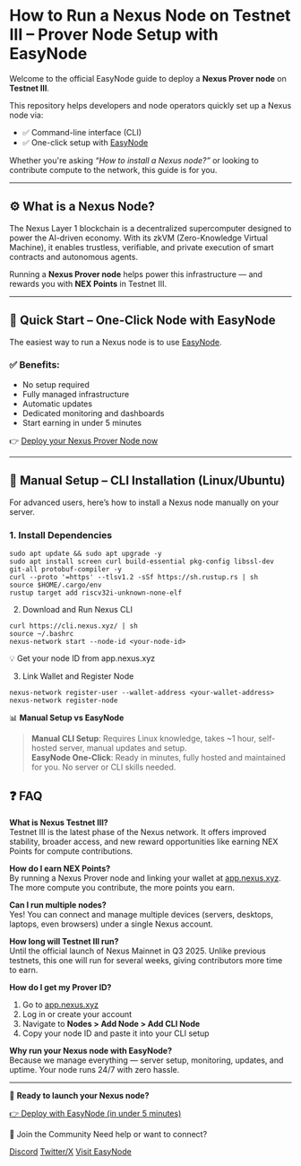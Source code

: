 <!--
SEO Keywords: Nexus node Testnet III, Nexus Prover node, how to install Nexus node, Nexus one-click node setup, EasyNode Nexus, Nexus CLI guide, Nexus node guide, how to run nexus prover, how to run nexus node
Description: Complete guide to install a Nexus Prover Node on Testnet III using either CLI or EasyNode one-click setup.
-->

# How to Run a Nexus Node on Testnet III – Prover Node Setup with EasyNode

Welcome to the official EasyNode guide to deploy a **Nexus Prover node** on **Testnet III**.

This repository helps developers and node operators quickly set up a Nexus node via:
- ✅ Command-line interface (CLI)
- ✅ One-click setup with [EasyNode](https://app.easy-node.xyz/)

Whether you're asking _“How to install a Nexus node?”_ or looking to contribute compute to the network, this guide is for you.

---

## ⚙️ What is a Nexus Node?

The Nexus Layer 1 blockchain is a decentralized supercomputer designed to power the AI-driven economy. With its zkVM (Zero-Knowledge Virtual Machine), it enables trustless, verifiable, and private execution of smart contracts and autonomous agents.

Running a **Nexus Prover node** helps power this infrastructure — and rewards you with **NEX Points** in Testnet III.

---

## 🚀 Quick Start – One-Click Node with EasyNode

The easiest way to run a Nexus node is to use [EasyNode](https://app.easy-node.xyz/).

### ✅ Benefits:
- No setup required
- Fully managed infrastructure
- Automatic updates
- Dedicated monitoring and dashboards
- Start earning in under 5 minutes

👉 [Deploy your Nexus Prover Node now](https://app.easy-node.xyz/)

---

## 🧪 Manual Setup – CLI Installation (Linux/Ubuntu)

For advanced users, here’s how to install a Nexus node manually on your server.

### 1. Install Dependencies

```
sudo apt update && sudo apt upgrade -y
sudo apt install screen curl build-essential pkg-config libssl-dev git-all protobuf-compiler -y
curl --proto '=https' --tlsv1.2 -sSf https://sh.rustup.rs | sh
source $HOME/.cargo/env
rustup target add riscv32i-unknown-none-elf
```
2. Download and Run Nexus CLI
```
curl https://cli.nexus.xyz/ | sh
source ~/.bashrc
nexus-network start --node-id <your-node-id>
```
 
💡 Get your node ID from app.nexus.xyz

3. Link Wallet and Register Node
```
nexus-network register-user --wallet-address <your-wallet-address>
nexus-network register-node
```
📊 **Manual Setup vs EasyNode**

> **Manual CLI Setup**: Requires Linux knowledge, takes ~1 hour, self-hosted server, manual updates and setup.  
> **EasyNode One-Click**: Ready in minutes, fully hosted and maintained for you. No server or CLI skills needed.

## ❓ FAQ

**What is Nexus Testnet III?**  
Testnet III is the latest phase of the Nexus network. It offers improved stability, broader access, and new reward opportunities like earning NEX Points for compute contributions.

**How do I earn NEX Points?**  
By running a Nexus Prover node and linking your wallet at [app.nexus.xyz](https://app.nexus.xyz). The more compute you contribute, the more points you earn.

**Can I run multiple nodes?**  
Yes! You can connect and manage multiple devices (servers, desktops, laptops, even browsers) under a single Nexus account.

**How long will Testnet III run?**  
Until the official launch of Nexus Mainnet in Q3 2025. Unlike previous testnets, this one will run for several weeks, giving contributors more time to earn.

**How do I get my Prover ID?**  
1. Go to [app.nexus.xyz](https://app.nexus.xyz)  
2. Log in or create your account  
3. Navigate to **Nodes > Add Node > Add CLI Node**  
4. Copy your node ID and paste it into your CLI setup

**Why run your Nexus node with EasyNode?**  
Because we manage everything — server setup, monitoring, updates, and uptime. Your node runs 24/7 with zero hassle.

---

🎯 **Ready to launch your Nexus node?**

[👉 Deploy with EasyNode (in under 5 minutes)](https://easy-node.xyz/)

🤝 Join the Community
Need help or want to connect?

[Discord](https://discord.gg/EgpcHSUy5v)
[Twitter/X](https://x.com/easynodexyz)
[Visit EasyNode](https://easy-node.xyz/)
